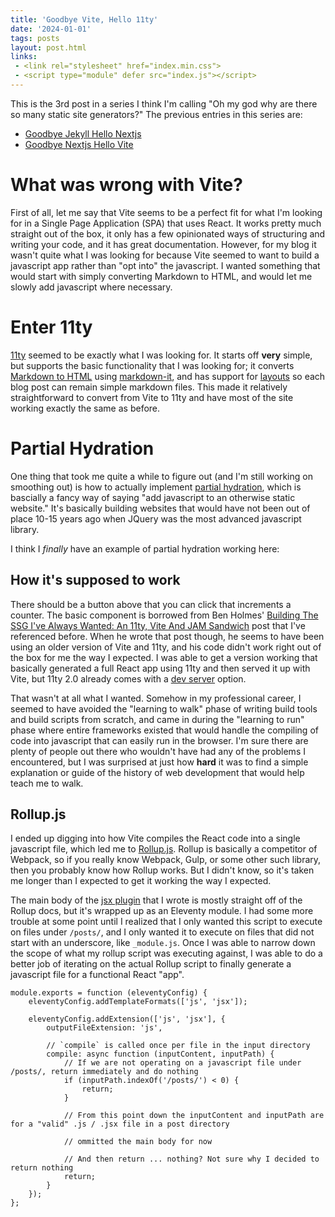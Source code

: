 ```yaml
---
title: 'Goodbye Vite, Hello 11ty'
date: '2024-01-01'
tags: posts
layout: post.html
links:
 - <link rel="stylesheet" href="index.min.css">
 - <script type="module" defer src="index.js"></script>
---
```


This is the 3rd post in a series I think I'm calling "Oh my god why are there so many static site generators?" The previous entries in this series are:

* [Goodbye Jekyll Hello Nextjs](posts/2023/01/15/goodbye-jekyll-hello-nextjs/index.md)
* [Goodbye Nextjs Hello Vite](posts/2023/06/26/goodbye-next-hello-vite/index.md)

# What was wrong with Vite?

First of all, let me say that Vite seems to be a perfect fit for what I'm looking for in a Single Page Application (SPA) that uses React. It works pretty much straight out of the box, it only has a few opinionated ways of structuring and writing your code, and it has great documentation. However, for my blog it wasn't quite what I was looking for because Vite seemed to want to build a javascript app rather than "opt into" the javascript. I wanted something that would start with simply converting Markdown to HTML, and would let me slowly add javascript where necessary.

# Enter 11ty

[11ty](https://11ty.dev/) seemed to be exactly what I was looking for. It starts off **very** simple, but supports the basic functionality that I was looking for; it converts [Markdown to HTML](https://www.11ty.dev/docs/languages/markdown/) using [markdown-it](https://www.npmjs.com/package/markdown-it), and has support for [layouts](https://www.11ty.dev/docs/layouts/) so each blog post can remain simple markdown files. This made it relatively straightforward to convert from Vite to 11ty and have most of the site working exactly the same as before.

# Partial Hydration

One thing that took me quite a while to figure out (and I'm still working on smoothing out) is how to actually implement [partial hydration](https://en.wikipedia.org/wiki/Hydration_(web_development)), which is bascially a fancy way of saying "add javascript to an otherwise static website." It's basically building websites that would have not been out of place 10-15 years ago when JQuery was the most advanced javascript library.

I think I *finally* have an example of partial hydration working here:

<div id="react-root"></div>

## How it's supposed to work

There should be a button above that you can click that increments a counter. The basic component is borrowed from Ben Holmes' [Building The SSG I've Always Wanted: An 11ty, Vite And JAM Sandwich](https://www.smashingmagazine.com/2021/10/building-ssg-11ty-vite-jam-sandwich/) post that I've referenced before. When he wrote that post though, he seems to have been using an older version of Vite and 11ty, and his code didn't work right out of the box for me the way I expected. I was able to get a version working that basically generated a full React app using 11ty and then served it up with Vite, but 11ty 2.0 already comes with a [dev server](https://www.11ty.dev/docs/dev-server/) option.

That wasn't at all what I wanted. Somehow in my professional career, I seemed to have avoided the "learning to walk" phase of writing build tools and build scripts from scratch, and came in during the "learning to run" phase where entire frameworks existed that would handle the compiling of code into javascript that can easily run in the browser. I'm sure there are plenty of people out there who wouldn't have had any of the problems I encountered, but I was surprised at just how **hard** it was to find a simple explanation or guide of the history of web development that would help teach me to walk.

## Rollup.js

I ended up digging into how Vite compiles the React code into a single javascript file, which led me to [Rollup.js](https://rollupjs.org/). Rollup is basically a competitor of Webpack, so if you really know Webpack, Gulp, or some other such library, then you probably know how Rollup works. But I didn't know, so it's taken me longer than I expected to get it working the way I expected.

The main body of the [jsx plugin](https://github.com/johnsiddoway/blog/blob/1111cf1913324e56152446094cda758e94dadb5b/jsxPlugin.js) that I wrote is mostly straight off of the Rollup docs, but it's wrapped up as an Eleventy module. I had some more trouble at some point until I realized that I only wanted this script to execute on files under `/posts/`, and I only wanted it to execute on files that did not start with an underscore, like `_module.js`. Once I was able to narrow down the scope of what my rollup script was executing against, I was able to do a better job of iterating on the actual Rollup script to finally generate a javascript file for a functional React "app".

```
module.exports = function (eleventyConfig) {
	eleventyConfig.addTemplateFormats(['js', 'jsx']);

	eleventyConfig.addExtension(['js', 'jsx'], {
		outputFileExtension: 'js',

		// `compile` is called once per file in the input directory
		compile: async function (inputContent, inputPath) {
			// If we are not operating on a javascript file under /posts/, return immediately and do nothing
			if (inputPath.indexOf('/posts/') < 0) {
				return;
			}

			// From this point down the inputContent and inputPath are for a "valid" .js / .jsx file in a post directory

			// ommitted the main body for now

			// And then return ... nothing? Not sure why I decided to return nothing
			return;
		}
	});
};
```
